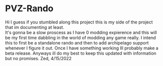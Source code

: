 # PVZ-Rando

Hi I guess if you stumbled along this project this is my side of the project that im documenting at least.  
It's gonna be a slow proscess as I have 0 modding expierence and this will be my first time dabbling in the world of modding any game really.
I intend this to first be a standalone rando and then to add archipelago support whenever I figure it out.
Once I have something working Ill probably make a beta release.  Anyways ill do my best to keep this updated with information but no promises.
Zed, 4/15/2022
